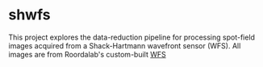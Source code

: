 # shwfs
This project explores the data-reduction pipeline for processing spot-field
images acquired from a Shack-Hartmann wavefront sensor (WFS). All images
are from Roordalab's custom-built [WFS](http://roorda.vision.berkeley.edu/iq_res.htm#SHWS)
